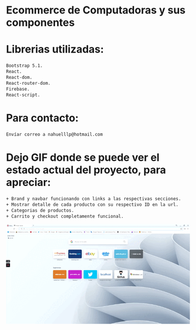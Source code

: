 # Ecommerce de Computadoras y sus componentes

# Librerias utilizadas:

    Bootstrap 5.1.
    React.
    React-dom.
    React-router-dom.
    Firebase.
    React-script.


# Para contacto:

    Envíar correo a nahuelllp@hotmail.com



# Dejo GIF donde se puede ver el estado actual del proyecto, para apreciar:

    + Brand y navbar funcionando con links a las respectivas secciones.
    + Mostrar detalle de cada producto con su respectivo ID en la url.
    + Categorias de productos.
    + Carrito y checkout completamente funcional.
    
![VideoGif](public/proyecto.gif)
